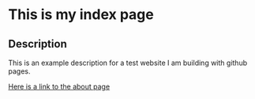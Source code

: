 # This is my index page

## Description
This is an example description for a test website I am building with github pages.

[Here is a link to the about page](about)
